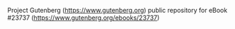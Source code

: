 Project Gutenberg (https://www.gutenberg.org) public repository for eBook #23737 (https://www.gutenberg.org/ebooks/23737)
